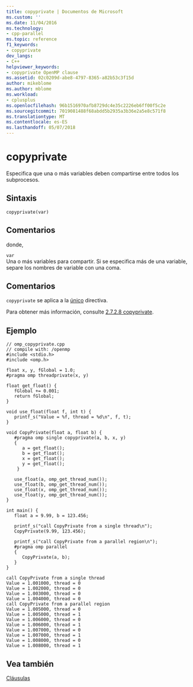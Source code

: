 ```yaml
---
title: copyprivate | Documentos de Microsoft
ms.custom: ''
ms.date: 11/04/2016
ms.technology:
- cpp-parallel
ms.topic: reference
f1_keywords:
- copyprivate
dev_langs:
- C++
helpviewer_keywords:
- copyprivate OpenMP clause
ms.assetid: 02c0209d-abe8-4797-8365-a82b53c3f15d
author: mikeblome
ms.author: mblome
ms.workload:
- cplusplus
ms.openlocfilehash: 96b1516970afb8729dc4e35c2226eb6ff00f5c2e
ms.sourcegitcommit: 7019081488f68abdd5b2935a3b36e2a5e8c571f8
ms.translationtype: MT
ms.contentlocale: es-ES
ms.lasthandoff: 05/07/2018
---
```

# <a name="copyprivate"></a>copyprivate
Especifica que una o más variables deben compartirse entre todos los subprocesos.  
  
## <a name="syntax"></a>Sintaxis  
  
```  
copyprivate(var)  
```  
  
## <a name="remarks"></a>Comentarios  
 donde,  
  
 `var`  
 Una o más variables para compartir. Si se especifica más de una variable, separe los nombres de variable con una coma.  
  
## <a name="remarks"></a>Comentarios  
 `copyprivate` se aplica a la [único](../../../parallel/openmp/reference/single.md) directiva.  
  
 Para obtener más información, consulte [2.7.2.8 copyprivate](../../../parallel/openmp/2-7-2-8-copyprivate.md).  
  
## <a name="example"></a>Ejemplo  
  
```  
// omp_copyprivate.cpp  
// compile with: /openmp   
#include <stdio.h>  
#include <omp.h>  
  
float x, y, fGlobal = 1.0;  
#pragma omp threadprivate(x, y)  
  
float get_float() {  
   fGlobal += 0.001;  
   return fGlobal;  
}  
  
void use_float(float f, int t) {  
   printf_s("Value = %f, thread = %d\n", f, t);  
}  
  
void CopyPrivate(float a, float b) {  
   #pragma omp single copyprivate(a, b, x, y)   
   {  
      a = get_float();  
      b = get_float();  
      x = get_float();  
      y = get_float();  
    }  
  
   use_float(a, omp_get_thread_num());     
   use_float(b, omp_get_thread_num());     
   use_float(x, omp_get_thread_num());  
   use_float(y, omp_get_thread_num());  
}  
  
int main() {  
   float a = 9.99, b = 123.456;  
  
   printf_s("call CopyPrivate from a single thread\n");  
   CopyPrivate(9.99, 123.456);  
  
   printf_s("call CopyPrivate from a parallel region\n");  
   #pragma omp parallel       
   {  
      CopyPrivate(a, b);  
   }  
}  
```  
  
```Output  
call CopyPrivate from a single thread  
Value = 1.001000, thread = 0  
Value = 1.002000, thread = 0  
Value = 1.003000, thread = 0  
Value = 1.004000, thread = 0  
call CopyPrivate from a parallel region  
Value = 1.005000, thread = 0  
Value = 1.005000, thread = 1  
Value = 1.006000, thread = 0  
Value = 1.006000, thread = 1  
Value = 1.007000, thread = 0  
Value = 1.007000, thread = 1  
Value = 1.008000, thread = 0  
Value = 1.008000, thread = 1  
```  
  
## <a name="see-also"></a>Vea también  
 [Cláusulas](../../../parallel/openmp/reference/openmp-clauses.md)